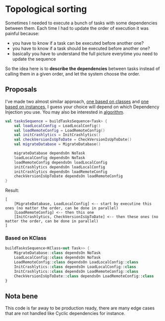 # Topological sorting

Sometimes I needed to execute a bunch of tasks with some dependencies between them.
Each time I had to update the order of execution it was painful because:
- you have to know if a task can be executed before another one?
- you have to know if a task should be executed before another one?
- basically you have to understand the full picture everytime you need to update the sequence

So the idea here is to **describe the dependencies** between tasks instead of calling them in a given order,
and let the system choose the order.

## Proposals

I've made two almost similar approach, [one based on classes](src/main/kotlin/fr/o80/klass/Main.kt) and [one based on instances](src/main/kotlin/fr/o80/instance/Main.kt),
I guess your choice will depend on which Dependency Injection you use. You may also be interested in [algorithm](src/main/kotlin/fr/o80/SequenceBuilder.kt).

```kotlin
val tasksSequence = buildTasksSequence<Task> {
    val loadLocalConfig = LoadLocalConfig()
    val loadRemoteConfig = LoadRemoteConfig()
    val initCrashlytics = InitCrashlytics()
    val checkVersionIsUpToDate = CheckVersionIsUpToDate()
    val migrateDatabase = MigrateDatabase()

    migrateDatabase dependsOn NoTask
    loadLocalConfig dependsOn NoTask
    loadRemoteConfig dependsOn loadLocalConfig
    initCrashlytics dependsOn loadLocalConfig
    initCrashlytics dependsOn loadRemoteConfig
    checkVersionIsUpToDate dependsOn loadRemoteConfig
}
```
Result:
```
[
    [MigrateDatabase, LoadLocalConfig] <-- start by executine this ones (no matter the order, can be done in parallel)
    [LoadRemoteConfig] <-- then this one
    [InitCrashlytics, CheckVersionIsUpToDate] <-- then these ones (no matter the order, can be done in parallel)
]
```

### Based on KClass

```kotlin
buildTasksSequence<KClass<out Task>> {
    MigrateDatabase::class dependsOn NoTask
    LoadLocalConfig::class dependsOn NoTask
    LoadRemoteConfig::class dependsOn LoadLocalConfig::class
    InitCrashlytics::class dependsOn LoadLocalConfig::class
    InitCrashlytics::class dependsOn LoadRemoteConfig::class
    CheckVersionIsUpToDate::class dependsOn LoadRemoteConfig::class
}
```

## Nota bene

This code is far away to be production ready, there are many edge cases that are not handled like
Cyclic dependencies for instance.